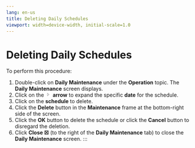 ```yaml
---
lang: en-us
title: Deleting Daily Schedules
viewport: width=device-width, initial-scale=1.0
---
```


#  Deleting Daily Schedules

To perform this procedure:

1.  Double-click on **Daily Maintenance** under the **Operation** topic.
    The **Daily Maintenance** screen displays.
2.  Click on the ![](../../../Resources/Images/EM/EMarrowtoexpand.png)
    **arrow** to expand the specific **date** for the schedule.
3.  Click on the **schedule** to delete.
4.  Click the **Delete** button in the **Maintenance** frame at the
    bottom-right side of the screen.
5.  Click the **OK** button to delete the schedule or click the
    **Cancel** button to disregard the deletion.
6.  Click **Close ☒** (to the right of the **Daily Maintenance** tab) to
    close the **Daily Maintenance** screen.
:::

 

